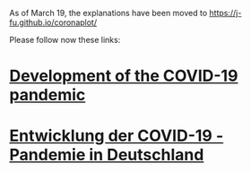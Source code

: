 As of March 19, the explanations have been moved to https://j-fu.github.io/coronaplot/

Please follow now these links:

# [Development of the COVID-19 pandemic](https://j-fu.github.io/coronaplot/index.en.html)
# [Entwicklung der COVID-19 - Pandemie in Deutschland](https://j-fu.github.io/coronaplot/)
